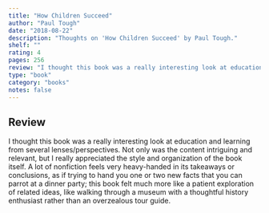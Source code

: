 ```yaml
---
title: "How Children Succeed"
author: "Paul Tough"
date: "2018-08-22"
description: "Thoughts on 'How Children Succeed' by Paul Tough."
shelf: ""
rating: 4
pages: 256
review: "I thought this book was a really interesting look at education and learning from several lenses/perspectives. Not only was the content intriguing and relevant, but I really appreciated the style and organization of the book itself. A lot of nonfiction feels very heavy-handed in its takeaways or conclusions, as if trying to hand you one or two new facts that you can parrot at a dinner party; this book felt much more like a patient exploration of related ideas, like walking through a museum with a thoughtful history enthusiast rather than an overzealous tour guide. "
type: "book"
category: "books"
notes: false
---
```


## Review

I thought this book was a really interesting look at education and learning from several lenses/perspectives. Not only was the content intriguing and relevant, but I really appreciated the style and organization of the book itself. A lot of nonfiction feels very heavy-handed in its takeaways or conclusions, as if trying to hand you one or two new facts that you can parrot at a dinner party; this book felt much more like a patient exploration of related ideas, like walking through a museum with a thoughtful history enthusiast rather than an overzealous tour guide.
